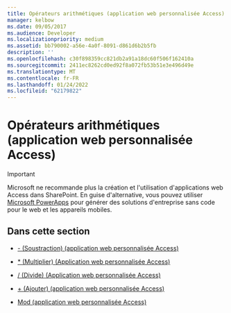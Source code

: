 ```yaml
---
title: Opérateurs arithmétiques (application web personnalisée Access)
manager: kelbow
ms.date: 09/05/2017
ms.audience: Developer
ms.localizationpriority: medium
ms.assetid: bb790002-a56e-4a0f-8091-d861d6b2b5fb
description: ''
ms.openlocfilehash: c30f898359cc821db2a91a18dc60f506f162410a
ms.sourcegitcommit: 2411ec8262cd0ed92f8a072fb53b51e3e496d49e
ms.translationtype: MT
ms.contentlocale: fr-FR
ms.lasthandoff: 01/24/2022
ms.locfileid: "62179822"
---
```

# <a name="arithmetic-operators-access-custom-web-app"></a>Opérateurs arithmétiques (application web personnalisée Access)

> [!IMPORTANT]
> Microsoft ne recommande plus la création et l'utilisation d'applications web Access dans SharePoint. En guise d'alternative, vous pouvez utiliser [Microsoft PowerApps](https://powerapps.microsoft.com/) pour générer des solutions d'entreprise sans code pour le web et les appareils mobiles. 
  
## <a name="in-this-section"></a>Dans cette section

- [- (Soustraction) (application web personnalisée Access)](subtractaccess-custom-web-app.md)
    
- [\* (Multiplier) (Application web personnalisée Access)](multiplyaccess-custom-web-app.md)
    
- [/ (Divide) (Application web personnalisée Access)](divideaccess-custom-web-app.md)
    
- [+ (Ajouter) (application web personnalisée Access)](plusaddaccess-custom-web-app.md)
    
- [Mod (application web personnalisée Access)](mod-access-custom-web-app.md)
    


